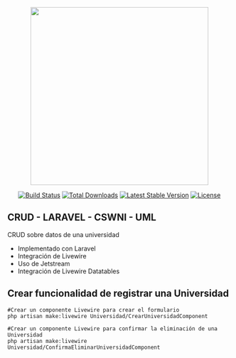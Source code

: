 <p align="center"><a href="https://laravel.com" target="_blank"><img src="https://raw.githubusercontent.com/laravel/art/master/logo-lockup/5%20SVG/2%20CMYK/1%20Full%20Color/laravel-logolockup-cmyk-red.svg" width="400"></a></p>

<p align="center">
<a href="https://travis-ci.org/laravel/framework"><img src="https://travis-ci.org/laravel/framework.svg" alt="Build Status"></a>
<a href="https://packagist.org/packages/laravel/framework"><img src="https://img.shields.io/packagist/dt/laravel/framework" alt="Total Downloads"></a>
<a href="https://packagist.org/packages/laravel/framework"><img src="https://img.shields.io/packagist/v/laravel/framework" alt="Latest Stable Version"></a>
<a href="https://packagist.org/packages/laravel/framework"><img src="https://img.shields.io/packagist/l/laravel/framework" alt="License"></a>
</p>

## CRUD - LARAVEL - CSWNI - UML

CRUD sobre datos de una universidad

- Implementado con Laravel
- Integración de Livewire
- Uso de Jetstream
- Integración de Livewire Datatables

## Crear funcionalidad de registrar una Universidad

``` 
#Crear un componente Livewire para crear el formulario
php artisan make:livewire Universidad/CrearUniversidadComponent

#Crear un componente Livewire para confirmar la eliminación de una Universidad
php artisan make:livewire Universidad/ConfirmaEliminarUniversidadComponent

```

    
